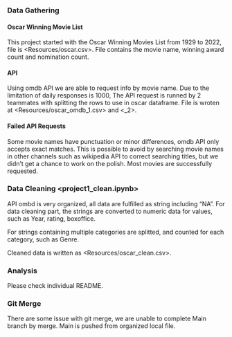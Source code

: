 ### Data Gathering

#### Oscar Winning Movie List

This project started with the Oscar Winning Movies List  from 1929 to 2022, file is <Resources/oscar.csv>. File contains the movie name, winning award count and nomination count.

#### API

Using omdb API we are able to request info by movie name. Due to the limitation of daily responses is 1000, The API request is runned by 2 teammates with splitting the rows to use in oscar dataframe. File is wroten at <Resources/oscar_omdb_1.csv> and <_2>.

#### Failed API Requests

Some movie names have punctuation or minor differences, omdb API only accepts exact matches. This is possible to avoid by searching movie names in other channels such as wikipedia API to correct searching titles, but we didn’t get a chance to work on the polish. Most movies are successfully requested.

### Data Cleaning <project1_clean.ipynb>

API ombd is very organized, all data are fulfilled as string including “NA”. For data cleaning part, the strings are converted to numeric data for values, such as Year, rating, boxoffice.

For strings containing multiple categories are splitted, and counted for each category, such as Genre.

Cleaned data is written as <Resources/oscar_clean.csv>.

### Analysis

Please check individual README.

### Git Merge

There are some issue with git merge, we are unable to complete Main branch by merge. Main is pushed from organized local file.
